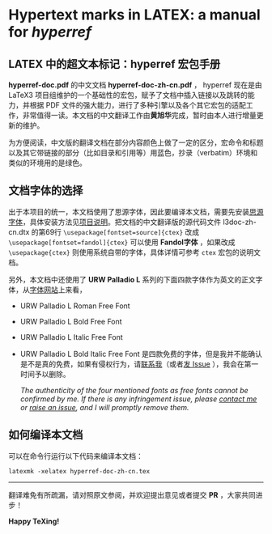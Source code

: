 # Hypertext marks in LATEX: a manual for *hyperref*
## LATEX 中的超文本标记：hyperref 宏包手册
**hyperref-doc.pdf** 的中文文档 **hyperref-doc-zh-cn.pdf** ， hyperref 现在是由 LaTeX3 项目组维护的一个基础性的宏包，赋予了文档中插入链接以及跳转的能力，并根据 PDF 文件的强大能力，进行了多种引擎以及各个其它宏包的适配工作，非常值得一读。本文档的中文翻译工作由**黄旭华**完成，暂时由本人进行增量更新的维护。

为方便阅读，中文版的翻译文档在部分内容颜色上做了一定的区分，宏命令和标题以及其它带链接的部分（比如目录和引用等）用蓝色，抄录（verbatim）环境和类似的环境用的是绿色。

## 文档字体的选择
出于本项目的统一，本文档使用了思源字体，因此要编译本文档，需要先安装[思源字体][1]，具体安装方法见[项目说明][2]。把文档的中文翻译版的源代码文件 l3doc-zh-cn.dtx 的第69行 `\usepackage[fontset=source]{ctex}` 改成 `\usepackage[fontset=fandol]{ctex}` 可以使用 **Fandol字体** ，如果改成 `\usepackage{ctex}` 则使用系统自带的字体，具体详情可参考 `ctex` 宏包的说明文档。

另外，本文档中还使用了 **URW Palladio L** 系列的下面四款字体作为英文的正文字体，从[字体网站][3]上来看，
* URW Palladio L Roman Free Font
* URW Palladio L Bold Free Font
* URW Palladio L Italic Free Font
* URW Palladio L Bold Italic Free Font
  是四款免费的字体，但是我并不能确认是不是真的免费，如果有侵权行为，请[联系我][0]（或者[发 Issue][4] ），我会在第一时间予以删除。

  *The authenticity of the four mentioned fonts as free fonts cannot be confirmed by me. If there is any infringement issue, please [contact me][0] or [raise an issue][4], and I will promptly remove them.*

## 如何编译本文档
可以在命令行运行以下代码来编译本文档：
```
latexmk -xelatex hyperref-doc-zh-cn.tex
```

---
翻译难免有所疏漏，请对照原文参阅，并欢迎提出意见或者提交 **PR** ，大家共同进步！

**Happy TeXing!**

[0]:mailto:rockyzhz@gmail.com
[1]:https://texer.cn/wp-content/uploads/Source.rar
[2]:https://github.com/rockyzhz/latexdoc-chinese-translation#使用思源字体
[3]:https://www.fontsplace.com/?s=URW+Palladio+L
[4]:https://github.com/rockyzhz/latexdoc-chinese-translation/issues